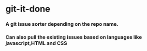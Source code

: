 # git-it-done

### A git issue sorter depending on the repo name. 

### Can also pull the existing issues based on languages like javascript,HTML and CSS